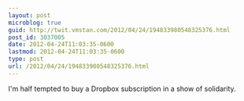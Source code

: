 ```yaml
---
layout: post
microblog: true
guid: http://twit.vmstan.com/2012/04/24/194833980548325376.html
post_id: 3037005
date: 2012-04-24T11:03:35-0600
lastmod: 2012-04-24T11:03:35-0600
type: post
url: /2012/04/24/194833980548325376.html
---
```

I'm half tempted to buy a Dropbox subscription in a show of solidarity.
